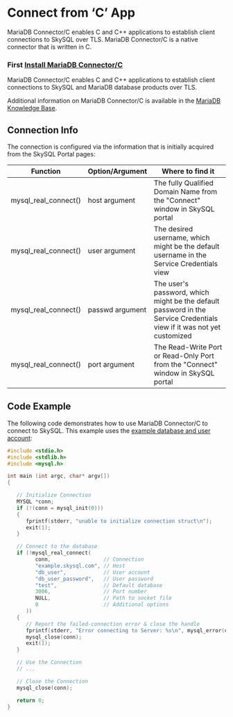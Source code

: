 # Connect from ‘C’ App

MariaDB Connector/C enables C and C++ applications to establish client connections to SkySQL over TLS. MariaDB Connector/C is a native connector that is written in C.

### First [Install MariaDB Connector/C](https://mariadb.com/docs/server/connect/programming-languages/c/install/)

MariaDB Connector/C enables C and C++ applications to establish client connections to SkySQL and MariaDB database products over TLS.

Additional information on MariaDB Connector/C is available in the [MariaDB Knowledge Base](https://mariadb.com/kb/en/mariadb-connector-c/).

## Connection Info

The connection is configured via the information that is initially acquired from the SkySQL Portal pages:

| Function               | Option/Argument | Where to find it                                                                                                      |
| ---------------------- | --------------- | --------------------------------------------------------------------------------------------------------------------- |
| mysql\_real\_connect() | host argument   | The fully Qualified Domain Name from the "Connect" window in SkySQL portal                                            |
| mysql\_real\_connect() | user argument   | The desired username, which might be the default username in the Service Credentials view                             |
| mysql\_real\_connect() | passwd argument | The user's password, which might be the default password in the Service Credentials view if it was not yet customized |
| mysql\_real\_connect() | port argument   | The Read-Write Port or Read-Only Port from the "Connect" window in SkySQL portal                                      |

## Code Example

The following code demonstrates how to use MariaDB Connector/C to connect to SkySQL. This example uses the [example database and user account](https://mariadb.com/docs/server/connect/programming-languages/c/example-setup/):

```c
#include <stdio.h>
#include <stdlib.h>
#include <mysql.h>

int main (int argc, char* argv[])
{

   // Initialize Connection
   MYSQL *conn;
   if (!(conn = mysql_init(0)))
   {
      fprintf(stderr, "unable to initialize connection struct\n");
      exit(1);
   }

   // Connect to the database
   if (!mysql_real_connect(
         conn,                 // Connection
         "example.skysql.com", // Host
         "db_user",            // User account
         "db_user_password",   // User password
         "test",               // Default database
         3006,                 // Port number
         NULL,                 // Path to socket file
         0                     // Additional options
      ))
   {
      // Report the failed-connection error & close the handle
      fprintf(stderr, "Error connecting to Server: %s\n", mysql_error(conn));
      mysql_close(conn);
      exit(1);
   }

   // Use the Connection
   // ...

   // Close the Connection
   mysql_close(conn);

   return 0;
}
```
